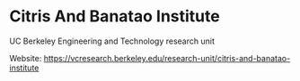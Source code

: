 # Citris And Banatao Institute
UC Berkeley Engineering and Technology research unit

Website: https://vcresearch.berkeley.edu/research-unit/citris-and-banatao-institute

